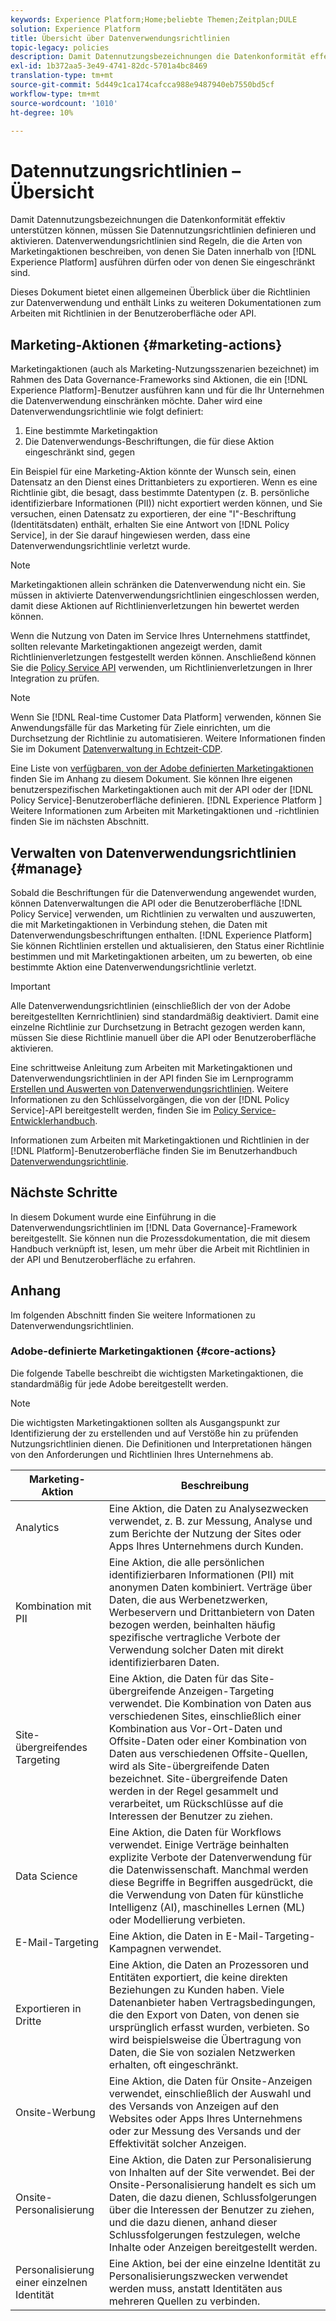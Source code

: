 ```yaml
---
keywords: Experience Platform;Home;beliebte Themen;Zeitplan;DULE
solution: Experience Platform
title: Übersicht über Datenverwendungsrichtlinien
topic-legacy: policies
description: Damit Datennutzungsbezeichnungen die Datenkonformität effektiv unterstützen können, müssen Sie Datennutzungsrichtlinien definieren und aktivieren. Datennutzungsrichtlinien sind Regeln, die die Arten von Marketing-Aktionen beschreiben, die Sie für Daten in Experience Platform ausführen bzw. nicht ausführen dürfen.
exl-id: 1b372aa5-3e49-4741-82dc-5701a4bc8469
translation-type: tm+mt
source-git-commit: 5d449c1ca174cafcca988e9487940eb7550bd5cf
workflow-type: tm+mt
source-wordcount: '1010'
ht-degree: 10%

---
```


# Datennutzungsrichtlinien – Übersicht

Damit Datennutzungsbezeichnungen die Datenkonformität effektiv unterstützen können, müssen Sie Datennutzungsrichtlinien definieren und aktivieren. Datenverwendungsrichtlinien sind Regeln, die die Arten von Marketingaktionen beschreiben, von denen Sie Daten innerhalb von [!DNL Experience Platform] ausführen dürfen oder von denen Sie eingeschränkt sind.

Dieses Dokument bietet einen allgemeinen Überblick über die Richtlinien zur Datenverwendung und enthält Links zu weiteren Dokumentationen zum Arbeiten mit Richtlinien in der Benutzeroberfläche oder API.

## Marketing-Aktionen {#marketing-actions}

Marketingaktionen (auch als Marketing-Nutzungsszenarien bezeichnet) im Rahmen des Data Governance-Frameworks sind Aktionen, die ein [!DNL Experience Platform]-Benutzer ausführen kann und für die Ihr Unternehmen die Datenverwendung einschränken möchte. Daher wird eine Datenverwendungsrichtlinie wie folgt definiert:

1. Eine bestimmte Marketingaktion
2. Die Datenverwendungs-Beschriftungen, die für diese Aktion eingeschränkt sind, gegen

Ein Beispiel für eine Marketing-Aktion könnte der Wunsch sein, einen Datensatz an den Dienst eines Drittanbieters zu exportieren. Wenn es eine Richtlinie gibt, die besagt, dass bestimmte Datentypen (z. B. persönliche identifizierbare Informationen (PII)) nicht exportiert werden können, und Sie versuchen, einen Datensatz zu exportieren, der eine &quot;I&quot;-Beschriftung (Identitätsdaten) enthält, erhalten Sie eine Antwort von [!DNL Policy Service], in der Sie darauf hingewiesen werden, dass eine Datenverwendungsrichtlinie verletzt wurde.

>[!NOTE]
>
>Marketingaktionen allein schränken die Datenverwendung nicht ein. Sie müssen in aktivierte Datenverwendungsrichtlinien eingeschlossen werden, damit diese Aktionen auf Richtlinienverletzungen hin bewertet werden können.

Wenn die Nutzung von Daten im Service Ihres Unternehmens stattfindet, sollten relevante Marketingaktionen angezeigt werden, damit Richtlinienverletzungen festgestellt werden können. Anschließend können Sie die [Policy Service API](https://www.adobe.io/apis/experienceplatform/home/api-reference.html#!acpdr/swagger-specs/dule-policy-service.yaml) verwenden, um Richtlinienverletzungen in Ihrer Integration zu prüfen.

>[!NOTE]
>
>Wenn Sie [!DNL Real-time Customer Data Platform] verwenden, können Sie Anwendungsfälle für das Marketing für Ziele einrichten, um die Durchsetzung der Richtlinie zu automatisieren. Weitere Informationen finden Sie im Dokument [Datenverwaltung in Echtzeit-CDP](../../rtcdp/privacy/data-governance-overview.md).

Eine Liste von [verfügbaren, von der Adobe definierten Marketingaktionen](#core-actions) finden Sie im Anhang zu diesem Dokument. Sie können Ihre eigenen benutzerspezifischen Marketingaktionen auch mit der API oder der [!DNL Policy Service]-Benutzeroberfläche definieren. [!DNL Experience Platform ] Weitere Informationen zum Arbeiten mit Marketingaktionen und -richtlinien finden Sie im nächsten Abschnitt.

<!-- (Add after AAM DEC mapping doc is published)
### Inheritance from Adobe Audience Manager Data Export Controls

Experience Platform has the ability to share segments with Adobe Audience Manager. Any Data Export Controls that have been applied to Audience Manager segments are translated to equivalent marketing use cases recognized by Experience Platform Data Governance.

For a reference on how specific Data Export Controls map to marketing actions in Platform, please refer to the [Audience Manager documentation](https://experienceleague.adobe.com/docs/audience-manager/user-guide/features/data-export-controls.html).
-->

## Verwalten von Datenverwendungsrichtlinien {#manage}

Sobald die Beschriftungen für die Datenverwendung angewendet wurden, können Datenverwaltungen die API oder die Benutzeroberfläche [!DNL Policy Service] verwenden, um Richtlinien zu verwalten und auszuwerten, die mit Marketingaktionen in Verbindung stehen, die Daten mit Datenverwendungsbeschriftungen enthalten. [!DNL Experience Platform] Sie können Richtlinien erstellen und aktualisieren, den Status einer Richtlinie bestimmen und mit Marketingaktionen arbeiten, um zu bewerten, ob eine bestimmte Aktion eine Datenverwendungsrichtlinie verletzt.

>[!IMPORTANT]
>
>Alle Datenverwendungsrichtlinien (einschließlich der von der Adobe bereitgestellten Kernrichtlinien) sind standardmäßig deaktiviert. Damit eine einzelne Richtlinie zur Durchsetzung in Betracht gezogen werden kann, müssen Sie diese Richtlinie manuell über die API oder Benutzeroberfläche aktivieren.

Eine schrittweise Anleitung zum Arbeiten mit Marketingaktionen und Datenverwendungsrichtlinien in der API finden Sie im Lernprogramm [Erstellen und Auswerten von Datenverwendungsrichtlinien](create.md). Weitere Informationen zu den Schlüsselvorgängen, die von der [!DNL Policy Service]-API bereitgestellt werden, finden Sie im [Policy Service-Entwicklerhandbuch](../api/getting-started.md).

Informationen zum Arbeiten mit Marketingaktionen und Richtlinien in der [!DNL Platform]-Benutzeroberfläche finden Sie im Benutzerhandbuch [Datenverwendungsrichtlinie](./user-guide.md).

## Nächste Schritte

In diesem Dokument wurde eine Einführung in die Datenverwendungsrichtlinien im [!DNL Data Governance]-Framework bereitgestellt. Sie können nun die Prozessdokumentation, die mit diesem Handbuch verknüpft ist, lesen, um mehr über die Arbeit mit Richtlinien in der API und Benutzeroberfläche zu erfahren.

## Anhang

Im folgenden Abschnitt finden Sie weitere Informationen zu Datenverwendungsrichtlinien.

### Adobe-definierte Marketingaktionen {#core-actions}

Die folgende Tabelle beschreibt die wichtigsten Marketingaktionen, die standardmäßig für jede Adobe bereitgestellt werden.

>[!NOTE]
>
>Die wichtigsten Marketingaktionen sollten als Ausgangspunkt zur Identifizierung der zu erstellenden und auf Verstöße hin zu prüfenden Nutzungsrichtlinien dienen. Die Definitionen und Interpretationen hängen von den Anforderungen und Richtlinien Ihres Unternehmens ab.

| Marketing-Aktion | Beschreibung |
| --- | --- |
| Analytics  | Eine Aktion, die Daten zu Analysezwecken verwendet, z. B. zur Messung, Analyse und zum Berichte der Nutzung der Sites oder Apps Ihres Unternehmens durch Kunden. |
| Kombination mit PII | Eine Aktion, die alle persönlichen identifizierbaren Informationen (PII) mit anonymen Daten kombiniert. Verträge über Daten, die aus Werbenetzwerken, Werbeservern und Drittanbietern von Daten bezogen werden, beinhalten häufig spezifische vertragliche Verbote der Verwendung solcher Daten mit direkt identifizierbaren Daten. |
| Site-übergreifendes Targeting | Eine Aktion, die Daten für das Site-übergreifende Anzeigen-Targeting verwendet. Die Kombination von Daten aus verschiedenen Sites, einschließlich einer Kombination aus Vor-Ort-Daten und Offsite-Daten oder einer Kombination von Daten aus verschiedenen Offsite-Quellen, wird als Site-übergreifende Daten bezeichnet. Site-übergreifende Daten werden in der Regel gesammelt und verarbeitet, um Rückschlüsse auf die Interessen der Benutzer zu ziehen. |
| Data Science | Eine Aktion, die Daten für Workflows verwendet. Einige Verträge beinhalten explizite Verbote der Datenverwendung für die Datenwissenschaft. Manchmal werden diese Begriffe in Begriffen ausgedrückt, die die Verwendung von Daten für künstliche Intelligenz (AI), maschinelles Lernen (ML) oder Modellierung verbieten. |
| E-Mail-Targeting | Eine Aktion, die Daten in E-Mail-Targeting-Kampagnen verwendet. |
| Exportieren in Dritte | Eine Aktion, die Daten an Prozessoren und Entitäten exportiert, die keine direkten Beziehungen zu Kunden haben. Viele Datenanbieter haben Vertragsbedingungen, die den Export von Daten, von denen sie ursprünglich erfasst wurden, verbieten. So wird beispielsweise die Übertragung von Daten, die Sie von sozialen Netzwerken erhalten, oft eingeschränkt. |
| Onsite-Werbung | Eine Aktion, die Daten für Onsite-Anzeigen verwendet, einschließlich der Auswahl und des Versands von Anzeigen auf den Websites oder Apps Ihres Unternehmens oder zur Messung des Versands und der Effektivität solcher Anzeigen. |
| Onsite-Personalisierung | Eine Aktion, die Daten zur Personalisierung von Inhalten auf der Site verwendet. Bei der Onsite-Personalisierung handelt es sich um Daten, die dazu dienen, Schlussfolgerungen über die Interessen der Benutzer zu ziehen, und die dazu dienen, anhand dieser Schlussfolgerungen festzulegen, welche Inhalte oder Anzeigen bereitgestellt werden. |
| Personalisierung einer einzelnen Identität | Eine Aktion, bei der eine einzelne Identität zu Personalisierungszwecken verwendet werden muss, anstatt Identitäten aus mehreren Quellen zu verbinden. |
